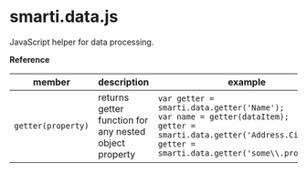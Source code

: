 # smarti.data.js

JavaScript helper for data processing.

<b>Reference</b>

member | description | example
--- | --- | ---
`getter(property)` | returns getter function for any nested object property | `var getter = smarti.data.getter('Name');`<br/>`var name = getter(dataItem);`<br/>`getter = smarti.data.getter('Address.City');`<br/>`getter = smarti.data.getter('some\\.property');`

